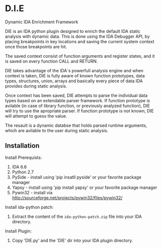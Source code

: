 D.I.E
=====
Dynamic IDA Enrichment Framework

DIE is an IDA python plugin designed to enrich the default IDA static analysis with dynamic data.
This is done using the IDA Debugger API, by placing breakpoints in key locations and saving the current system context once those breakpoints are hit.

The saved context consist of function arguments and register states, and it is saved on every function CALL and RETURN.

DIE takes advantage of the IDA`s powerfull analysis engine and when context is taken, DIE is fully aware of known function prototypes, data types, structures, union, arrays and basically every piece of data IDA provides during static analysis.

Once context has been saved, DIE attempts to parse the individual data types based on an extendable parser framework.
If function prototype is avilable (in case of library function, or previously analyzed function),  DIE will try to use the apropriate parser.
If function prototype is not known, DIE will attempt to guess the value.

The resault is a dynamic databse that holds parsed runtime arguments, which are avilable to the user during static analysis.

Installation
------------
Install Prerequists:

1. IDA 6.6
2. Python 2.7
2. PySide  - install using 'pip insatll pyside' or your favorite package manager
3. Yapsy   - install using 'pip install yapsy' or your favorite package manager
4. Pywin32   - install via http://sourceforge.net/projects/pywin32/files/pywin32/

Install ida-python patch:

1. Extract the content of the `ida-python-patch.zip` file into your IDA directory.

Install Plugin:

1. Copy 'DIE.py' and the 'DIE' dir into your IDA plugin directory.


